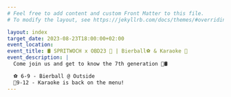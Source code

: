 ```yaml
---
# Feel free to add content and custom Front Matter to this file.
# To modify the layout, see https://jekyllrb.com/docs/themes/#overriding-theme-defaults

layout: index
target_date: 2023-08-23T18:00:00+02:00
event_location: 
event_title: 🛢️ SPRITWOCH x OBD23 🎉 | Bierball⚽️ & Karaoke 🎤
event_description: |
  Come join us and get to know the 7th generation 🎉🛢️

  ⚽️ 6-9 - Bierball @ Outside
  🎤9-12 - Karaoke is back on the menu!
---
```

